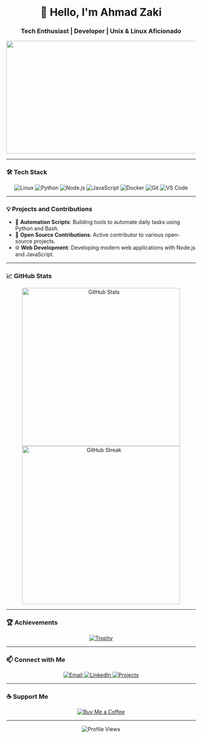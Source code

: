 <h1 align="center">👋 Hello, I'm Ahmad Zaki</h1>
<h3 align="center">Tech Enthusiast | Developer | Unix & Linux Aficionado</h3>

<p align="center">
  <img src="https://media.giphy.com/media/ZVik7pBtu9dNS/giphy.gif" width="600" height="300"/>
</p>

---

### 🛠️ Tech Stack

<p align="center">
  <img src="https://img.shields.io/badge/Linux-%23FCC624.svg?style=for-the-badge&logo=linux&logoColor=black" alt="Linux">
  <img src="https://img.shields.io/badge/Python-%2314354C.svg?style=for-the-badge&logo=python&logoColor=white" alt="Python">
  <img src="https://img.shields.io/badge/Node.js-%23339933.svg?style=for-the-badge&logo=node.js&logoColor=white" alt="Node.js">
  <img src="https://img.shields.io/badge/JavaScript-%23F7DF1E.svg?style=for-the-badge&logo=javascript&logoColor=black" alt="JavaScript">
  <img src="https://img.shields.io/badge/Docker-%232496ED.svg?style=for-the-badge&logo=docker&logoColor=white" alt="Docker">
  <img src="https://img.shields.io/badge/Git-%23F05032.svg?style=for-the-badge&logo=git&logoColor=white" alt="Git">
  <img src="https://img.shields.io/badge/VS%20Code-%23007ACC.svg?style=for-the-badge&logo=visual-studio-code&logoColor=white" alt="VS Code">
</p>

---

### 💡 Projects and Contributions

- 🚀 **Automation Scripts**: Building tools to automate daily tasks using Python and Bash.
- 🔧 **Open Source Contributions**: Active contributor to various open-source projects.
- 🌐 **Web Development**: Developing modern web applications with Node.js and JavaScript.

---

### 📈 GitHub Stats

<p align="center">
  <img src="https://github-readme-stats.vercel.app/api?username=ahmadzakiyox&show_icons=true&theme=radical&hide_border=true" alt="GitHub Stats" width="420">
  <img src="https://github-readme-streak-stats.herokuapp.com/?user=ahmadzakiyox&theme=radical&hide_border=true" alt="GitHub Streak" width="420">
</p>

---

### 🏆 Achievements

<p align="center">
  <a href="https://github.com/ahmadzakiyox">
    <img src="https://github-profile-trophy.vercel.app/?username=ahmadzakiyox&theme=radical&no-frame=true&row=1&column=7" alt="Trophy" />
  </a>
</p>

---

### 📫 Connect with Me

<p align="center">
  <a href="mailto:your.email@example.com">
    <img src="https://img.shields.io/badge/Gmail-D14836?style=for-the-badge&logo=gmail&logoColor=white" alt="Email">
  </a>
  <a href="https://www.linkedin.com/in/yourlinkedinprofile">
    <img src="https://img.shields.io/badge/LinkedIn-0077B5?style=for-the-badge&logo=linkedin&logoColor=white" alt="LinkedIn">
  </a>
  <a href="https://github.com/ahmadzakiyox?tab=repositories">
    <img src="https://img.shields.io/badge/GitHub-100000?style=for-the-badge&logo=github&logoColor=white" alt="Projects">
  </a>
</p>

---

### ☕ Support Me

<p align="center">
  <a href="https://www.buymeacoffee.com/yourprofile">
    <img src="https://img.shields.io/badge/Buy%20Me%20a%20Coffee-%23FFDD00.svg?style=for-the-badge&logo=buymeacoffee&logoColor=black" alt="Buy Me a Coffee">
  </a>
</p>

---

<p align="center">
  <img src="https://komarev.com/ghpvc/?username=ahmadzakiyox&style=flat-square&color=blue" alt="Profile Views" />
</p>

<!-- Customize the URLs and other placeholders as necessary -->
